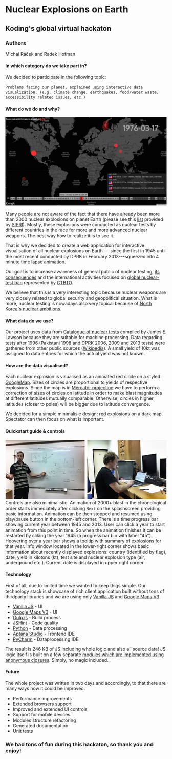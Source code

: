# Nuclear Explosions on Earth

## Koding's global virtual hackaton

### Authors

Michal Ráček and Radek Hofman

#### In which category do we take part in?

We decided to participate in the following topic:

	Problems facing our planet, explained using interactive data visualization. (e.g. climate change, earthquakes, food/water waste, accessibility related issues, etc.)
	
#### What do we do and why?

![screenshot](https://raw.githubusercontent.com/krablak/global.hackathon/master/screen1.jpg "A motivation screenshot from the final application:)")

Many people are not aware of the fact that there have already been more than 2000 nuclear
explosions on planet Earth (please see this [list](http://www.sipri.org/yearbook/2007/files/SIPRIYB0712B.pdf) provided by [SIPRI](http://www.sipri.org/)). Mostly, these explosions were conducted as nuclear tests by different countries in the race for more and more advanced nuclear weapons. The best way how to realize it is to see it.
       
That is why we decided to create a web application for interactive visualisation of all nuclear explosions on Earth ---since the first in 1945 until the most recent conducted by DPRK in February 2013---squeezed into 4 minute time lapse animation. 
                            
Our goal is to increase awareness of general public of nuclear testing, [its consequences](http://www.ctbto.org/nuclear-testing/the-effects-of-nuclear-testing/general-overview-of-theeffects-of-nuclear-testing/) and the international activities focused on [global nuclear-test ban](http://en.wikipedia.org/wiki/Comprehensive_Nuclear-Test-Ban_Treaty)
represented by [CTBTO](http://ctbto.org/).

We believe that this is a very interesting topic because nuclear weapons are very closely related to global security and geopolitical situation. What is more, nuclear testing is nowadays also very topical because of [North Korea's nuclear ambitions](http://en.wikipedia.org/wiki/List_of_nuclear_weapons_tests_of_North_Korea). 

#### What data do we use?

Our project uses data from [Catalogue of nuclear tests](http://nuclearweaponarchive.org/Library/Catalog) compiled by James E. Lawson because they are suitable for machine processing.
Data regarding tests after 1996 (Pakistani 1998 and DPRK 2006, 2009 and 2013 tests) were gathered from other public sources ([Wikipedia](http://wikipedia.org)). A small yield of 10kt was assigned to data entries for which the actual yield was not known. 

#### How are the data visualised?

Each nuclear explosion is visualised as an animated red circle on a styled [GoogleMap](https://www.google.cz/maps?source=tldsi&hl=en). Sizes of circles are proportional to yields of respective explosions. Since the map is in [Mercator projection](http://en.wikipedia.org/wiki/Mercator_projection) we have to perform a correction of sizes of circles on latitude in order to make blast magnitudes at different latitudes  mutually comparable.  Otherwise, circles in higher latitudes (closer to poles) will be bigger due to latitude convergence.

We decided for a simple minimalisic design: red explosions on a dark map. Spectator can then focus on what is important.

#### Quickstart guide & controls

![am](https://github.com/krablak/global.hackathon/blob/master/team.jpg "Team and development process")
Controls are also minimalistic. Animation of 2000+ blast in the chronological order starts immediately after clicking `Next` on the splashscreen providing basic information. Animation can be then stopped and resumed using play/pause button in the bottom-left corner. There is a time progress bar showing current year between 1945 and 2013. User can click a year to start animation from this point in time. So when the animation finishes it can be restarted by cliking the year 1945 (a progress bar bin with label "45"). Hoovering over a year bar shows a tooltip with summary of explosions for that year. Info window located in the lower-right corner shows basic information about recently displayed explosions: country (identified by flag), date, yield in kilotons (kt), test site and nuclear explosion type (air, underground etc.). Current date is displayed in upper right corner.

####  Technology
First of all, due to limited time we wanted to keep thigs simple. Our technology stack is showcase of rich client application built without tons of thirdparty libraries and we are using only [Vanilla JS](http://vanilla-js.com/) and [Google Maps V3](https://developers.google.com/maps/documentation/javascript/reference).

- [Vanilla JS](http://vanilla-js.com/) - UI
- [Google Maps V3](https://developers.google.com/maps/documentation/javascript/reference) - UI
- [Gulp.js](http://gulpjs.com/) - Build process
- [JSHint](http://jshint.com/) - Code quality
- [Python](https://www.python.org/) - Data processing
- [Aptana Studio](http://www.aptana.com/index.html) - Frontend IDE
- [PyCharm](https://www.jetbrains.com/pycharm/) - Dataprocessing IDE

The result is 246 KB of JS including whole logic and also all source data! JS logic itself is built on a few separate [modules which are implemented using anonymous closures](http://www.adequatelygood.com/JavaScript-Module-Pattern-In-Depth.html). Simply, no magic included.

####  Future
The whole project was written in two days and accordingly, to that there are many ways how it could be improved:

- Performance improvements
- Extended browsers support
- Improved and extended UI controls
- Support for mobile devices
- Modules structure refactoring
- Generated documentation
- Unit tests

### We had tons of fun during this hackaton, so thank you and enjoy!

